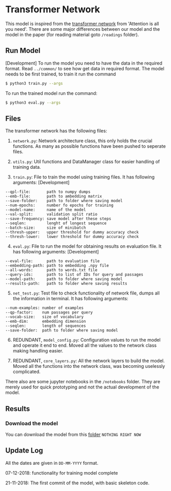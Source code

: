 # Transformer Network

This model is inspired from the [transformer network](https://arxiv.org/abs/1706.03762) from 'Attention is all you need'. There are some major differences between our model and the model in the paper (for reading material goto `/readings` folder).

## Run Model

\[Development\] To run the model you need to have the data in the required format. Read `../common/` to see how get data in required format. The model needs to be first trained, to train it run the command

```bash
$ python3 train.py --args
```

To run the trained model run the command:

```bash
$ python3 eval.py --args
```

## Files

The transformer network has the following files:

1. `network.py`: Network architecture class, this only holds the crucial functions. As many as possible functions have been pushed to seperate files.

2. `utils.py`: Util functions and DataManager class for easier handling of training data.

3. `train.py`: File to train the model using training files. It has following arguments: [Development]

```
--qpl-file:       path to numpy dumps
--emb-file:       path to ambedding matrix
--save-folder:    path to folder where saving model
--num-epochs:     number fo epochs for training
--model-name:     name of the model
--val-split:      validation split ratio
--save-frequency: save model after these steps
--seqlen:         lenght of longest sequence
--batch-size:     size of minibatch
--thresh-upper:   upper threshold for dummy accuracy check
--thresh-lower:   lower threshold for dummy accuracy check
```

4. `eval.py`: File to run the model for obtaining results on evaluation file. It has following arguments: [Development]

```
--eval-file:      path to evaluation file
--embedding-path: path to embedding .npy file
--all-words:      path to words.txt file
--query-ids:      path to list of IDs for query and passages
--model-path:     path to folder where saving model
--results-path:   path to folder where saving results
```

5. `net_test.py`: Test file to check functionality of network file, dumps all the information in terminal. It has following arguments:

```
--num-examples: number of examples
--qp-factor:    num passages per query
--vocab-size:   size of vocabulary
--emb-dim:      embedding dimension
--seqlen:       length of sequences
--save-folder:  path to folder where saving model
```

6. REDUNDANT, `model_config.py`: Configuration values to run the model and operate it end to end. Moved all the values to the network class making handling easier.

7. REDUNDANT, `core_layers.py`: All the network layers to build the model. Moved all the functions into the network class, was becoming uselessly complicated.

There also are some jupyter notebooks in the `/notebooks` folder. They are merely used for quick prototyping and not the actual development of the model.

## Results

### Download the model

You can download the model from this [folder]() `NOTHING RIGHT NOW`

## Update Log

All the dates are given in `DD-MM-YYYY` format.

07-12-2018: functionality for training model complete

21-11-2018: The first commit of the model, with basic skeleton code.